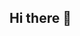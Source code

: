 ## Hi there 👋

<!--
**Boavida20/Boavida20** is a ✨ _special_ ✨ repository because its `README.md` (this file) appears on your GitHub profile.

🎓 MSc in Electrical and Computer Engineering  
📍 Currently in **Loop Future Skills Academy**    
🌱 Learning about Infrastructure, Platforms and Integration
🚀 Passionate about technology, problem-solving, and continuous improvement  
📫 Reach me at: laboavida01@gmail.com  
